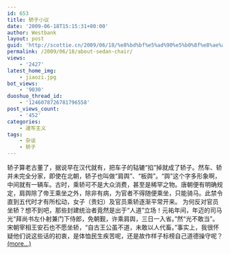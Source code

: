 ```yaml
---
id: 653
title: 轿子小议
date: '2009-06-18T15:15:31+00:00'
author: Westbank
layout: post
guid: 'http://scottie.cn/2009/06/18/%e8%bd%bf%e5%ad%90%e5%b0%8f%e8%ae%ae/'
permalink: /2009/06/18/about-sedan-chair/
views:
    - '2427'
latest_home_img:
    - jiaozi.jpg
bot_views:
    - '9030'
duoshuo_thread_id:
    - '1246078726781796558'
post_views_count:
    - '452'
categories:
    - 速写主义
tags:
    - 杂谈
    - 轿子
---
```


轿子算老古董了，据说早在汉代就有，把车子的轱辘“掐”掉就成了轿子。然车、轿并未完全分家，即使在北朝，轿子也叫做“肩舆”、“板舆”。“舆”这个字多形象啊，中间就有一辆车。古时，乘轿可不是大众消费，甚至是稀罕之物。唐朝便有明确规定，肩舆除了帝王乘坐之外，除非有病，为官者不得随便乘坐，只能骑马。此禁令直到五代时才有所松动，女子（贵妇）及官员乘轿逐渐平常开来。 为何反对官员坐轿？想不到吧，那些封建统治者竟然是出于“人道”立场！元祐年间，年迈的司马光“拜尚书左仆射兼门下侍郎，免朝觐，许乘肩舆，三日一入省。”然“光不敢当”。宋朝宰相王安石也不愿坐轿，“自古王公虽不道，未敢以人代畜。”事实上，我很怀疑他们说这些话的初衷，是体恤民生疾苦呢，还是故作样子标榜自己道德操守呢？ [<span aria-label="Continue reading 轿子小议">(more…)</span>](http://farbank.net/2009/06/18/about-sedan-chair/#more-653)